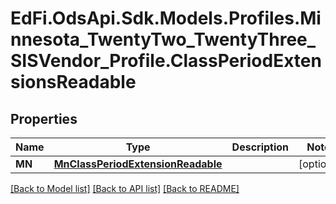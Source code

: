 # EdFi.OdsApi.Sdk.Models.Profiles.Minnesota_TwentyTwo_TwentyThree_SISVendor_Profile.ClassPeriodExtensionsReadable
## Properties

Name | Type | Description | Notes
------------ | ------------- | ------------- | -------------
**MN** | [**MnClassPeriodExtensionReadable**](MnClassPeriodExtensionReadable.md) |  | [optional] 

[[Back to Model list]](../README.md#documentation-for-models) [[Back to API list]](../README.md#documentation-for-api-endpoints) [[Back to README]](../README.md)

